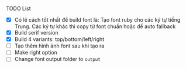 TODO List
- [X] Có lẽ cách tốt nhất để build font là: Tạo font ruby cho các ký tự tiếng Trung. Các ký tự khác thì copy từ font chuẩn hoặc để auto fallback
- [X] Build serif version
- [X] Build 4 variants: top/bottom/left/right
- [ ] Tạo thêm hình ảnh font sau khi tạo ra
- [ ] Make right option
- [ ] Change font output folder to `output`